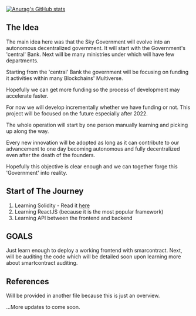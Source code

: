 [![Anurag's GitHub stats](https://github-readme-stats.vercel.app/api?username=SkyGovernment)](https://github.com/anuraghazra/github-readme-stats)

## The Idea
The main idea here was that the Sky Government will evolve into an autonomous decentralized government. It will start with the Government's 'central' Bank.
Next will be many ministries under which will have few departments.

Starting from the 'central' Bank the government will be focusing on funding it activities within many Blockchains' Multiverse.

Hopefully we can get more funding so the process of development may accelerate faster.

For now we will develop incrementally whether we have funding or not. This project will be focused on the future especially after 2022.

The whole operation will start by one person manually learning and picking up along the way.

Every new innovation will be adopted as long as it can contribute to our advancement to one day becoming autonomous and fully decentralized even after the death of the founders.

Hopefully this objective is clear enough and we can together forge this 'Government' into reality.

## Start of The Journey
1. Learning Solidity - Read it [here](https://github.com/SkyGovernment/SolidityFromZero/blob/main/README.md)
2. Learning ReactJS (because it is the most popular framework)
3. Learning API between the frontend and backend

## GOALS

Just learn enough to deploy a working frontend with smarcontract. Next, will be auditing the code which will be detailed soon upon learning more about smartcontract auditing.

## References
Will be provided in another file because this is just an overview.

...More updates to come soon.
<!---
SkyGovernment/SkyGovernment is a ✨ special ✨ repository because its `README.md` (this file) appears on your GitHub profile.
You can click the Preview link to take a look at your changes.
--->
